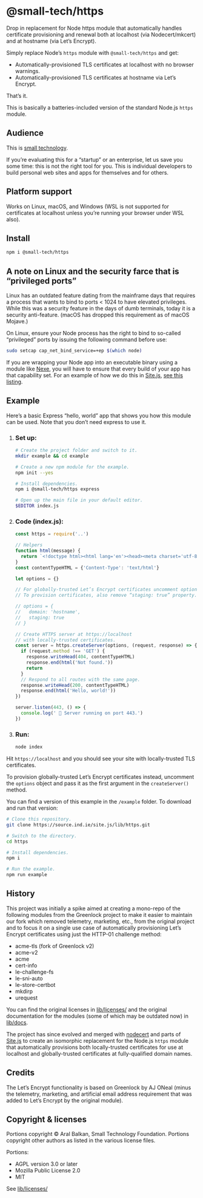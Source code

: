 # @small-tech/https

Drop in replacement for Node https module that automatically handles certificate provisioning and renewal both at localhost (via Nodecert/mkcert) and at hostname (via Let’s Encrypt).

Simply replace Node’s `https` module with `@small-tech/https` and get:

  - Automatically-provisioned TLS certificates at localhost with no browser warnings.
  - Automatically-provisioned TLS certificates at hostname via Let’s Encrypt.

That’s it.

This is basically a batteries-included version of the standard Node.js `https` module.

## Audience

This is [small technology](https://small-tech.org/about#small-technology).

If you’re evaluating this for a “startup” or an enterprise, let us save you some time: this is not the right tool for you. This is individual developers to build personal web sites and apps for themselves and for others.

## Platform support

Works on Linux, macOS, and Windows (WSL is not supported for certificates at localhost unless you’re running your browser under WSL also).

## Install

```sh
npm i @small-tech/https
```

## A note on Linux and the security farce that is “privileged ports”

Linux has an outdated feature dating from the mainframe days that requires a process that wants to bind to ports < 1024 to have elevated privileges. While this was a security feature in the days of dumb terminals, today it is a security anti-feature. (macOS has dropped this requirement as of macOS Mojave.)

On Linux, ensure your Node process has the right to bind to so-called “privileged” ports by issuing the following command before use:

```sh
sudo setcap cap_net_bind_service=+ep $(which node)
```

If you are wrapping your Node app into an executable binary using a module like [Nexe](https://github.com/nexe/nexe), you will have to ensure that every build of your app has that capability set. For an example of how we do this in [Site.js](https://sitejs.org), [see this listing](https://source.ind.ie/site.js/app/blob/master/bin/lib/ensure.js#L124).

## Example

Here’s a basic Express “hello, world” app that shows you how this module can be used. Note that you don’t need express to use it.

1. ### Set up:

    ```sh
    # Create the project folder and switch to it.
    mkdir example && cd example

    # Create a new npm module for the example.
    npm init --yes

    # Install dependencies.
    npm i @small-tech/https express

    # Open up the main file in your default editor.
    $EDITOR index.js
    ```

2. ### Code (index.js):

    ```javascript
    const https = require('..')

    // Helpers
    function html(message) {
      return `<!doctype html><html lang='en'><head><meta charset='utf-8'/><title>Hello, world!</title><style>body{background-color: white; font-family: sans-serif;}</style></head><body><h1>${message}</h1></body></html>`
    }
    const contentTypeHTML = {'Content-Type': 'text/html'}

    let options = {}

    // For globally-trusted Let’s Encrypt certificates uncomment options.
    // To provision certificates, also remove “staging: true” property.

    // options = {
    //   domain: 'hostname',
    //   staging: true
    // }

    // Create HTTPS server at https://localhost
    // with locally-trusted certificates.
    const server = https.createServer(options, (request, response) => {
      if (request.method !== 'GET') {
        response.writeHead(404, contentTypeHTML)
        response.end(html('Not found.'))
        return
      }
      // Respond to all routes with the same page.
      response.writeHead(200, contentTypeHTML)
      response.end(html('Hello, world!'))
    })

    server.listen(443, () => {
      console.log(' 🎉 Server running on port 443.')
    })
    ```

3. ### Run:

    ```sh
    node index
    ```

Hit `https://localhost` and you should see your site with locally-trusted TLS certificates.

To provision globally-trusted Let’s Encrypt certificates instead, uncomment the `options` object and pass it as the first argument in the `createServer()` method.

You can find a version of this example in the `/example` folder. To download and run that version:

```sh
# Clone this repository.
git clone https://source.ind.ie/site.js/lib/https.git

# Switch to the directory.
cd https

# Install dependencies.
npm i

# Run the example.
npm run example
```

## History

This project was initially a spike aimed at creating a mono-repo of the following modules from the Greenlock project to make it easier to maintain our fork which removed telemetry, marketing, etc., from the original project and to focus it on a single use case of automatically provisioning Let’s Encrypt certificates using just the HTTP-01 challenge method:

  - acme-tls (fork of Greenlock v2)
  - acme-v2
  - acme
  - cert-info
  - le-challenge-fs
  - le-sni-auto
  - le-store-certbot
  - mkdirp
  - urequest

You can find the original licenses in [lib/licenses/](lib/licenses/) and the original documentation for the modules (some of which may be outdated now) in [lib/docs](lib/docs).

The project has since evolved and merged with [nodecert](https://source.ind.ie/hypha/tools/nodecert) and parts of [Site.js](https://sitejs.org) to create an isomorphic replacement for the Node.js `https` module that automatically provisions both locally-trusted certificates for use at localhost and globally-trusted certificates at fully-qualified domain names.

## Credits

The Let’s Encrypt functionality is based on Greenlock by AJ ONeal (minus the telemetry, marketing, and artificial email address requirement that was added to Let’s Encrypt by the original module).

## Copyright & licenses

Portions copyright &copy; Aral Balkan, Small Technology Foundation. Portions copyright other authors as listed in the various license files.

Portions:

  - AGPL version 3.0 or later
  - Mozilla Public License 2.0
  - MIT

See [lib/licenses/](lib/licenses/)
